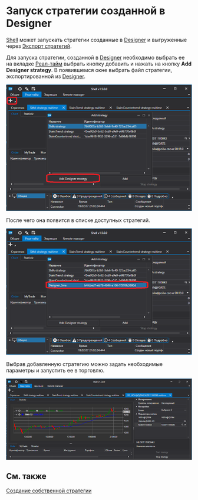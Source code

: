 # Запуск стратегии созданной в Designer

[Shell](../shell.md) может запускать стратегии созданные в [Designer](../designer.md) и выгруженные через [Экспорт стратегий](../designer/export_import/export.md).

Для запуска стратегии, созданной в [Designer](../designer.md) необходимо выбрать ее на вкладке [Реал\-тайм](user_interface/real_time.md) выбрать кнопку добавить и нажать на кнопку **Add Designer strategy**. В появившемся окне выбрать файл стратегии, экспортированной из [Designer](../designer.md). 

![Shell run Designer strategy 00](../../images/shell_run_designer_strategy_00.png)

После чего она появится в списке доступных стратегий.

![Shell run Designer strategy 01](../../images/shell_run_designer_strategy_01.png)

Выбрав добавленную стратегию можно задать необходимые параметры и запустить ее в торговлю.

![Shell run Designer strategy 02](../../images/shell_run_designer_strategy_02.png)

## См. также

[Создание собственной стратегии](create_strategy.md)
